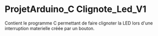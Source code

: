 # ProjetArduino_C Clignote_Led_V1

Contient le programme C permettant de faire clignoter la LED lors d'une interruption materielle créée par un bouton.